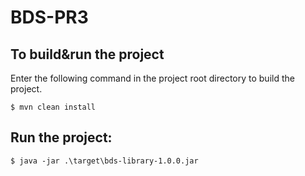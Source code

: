 # BDS-PR3

## To build&run the project 
Enter the following command in the project root directory to build the project.

`$ mvn clean install`

## Run the project:

`$ java -jar .\target\bds-library-1.0.0.jar`
